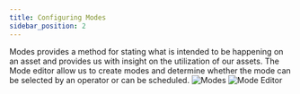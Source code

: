 ```yaml
---
title: Configuring Modes
sidebar_position: 2
---
```

Modes provides a method for stating what is intended to be happening on an asset and provides us with insight on the utilization of our assets. The Mode editor allow us to create modes and determine whether the mode can be selected by an operator or can be scheduled.
![Modes](/img/4.png)
![Mode Editor](/img/5.png)